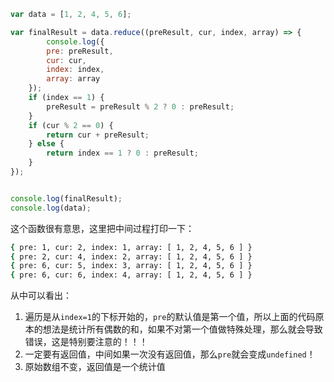 ```javascript
var data = [1, 2, 4, 5, 6];

var finalResult = data.reduce((preResult, cur, index, array) => {   
		console.log({
        pre: preResult,
        cur: cur,
        index: index,
        array: array
    });
    if (index == 1) {
        preResult = preResult % 2 ? 0 : preResult;
    }
    if (cur % 2 == 0) {
        return cur + preResult;
    } else {
        return index == 1 ? 0 : preResult;
    }
});


console.log(finalResult);
console.log(data);
```

这个函数很有意思，这里把中间过程打印一下：

```bash
{ pre: 1, cur: 2, index: 1, array: [ 1, 2, 4, 5, 6 ] }
{ pre: 2, cur: 4, index: 2, array: [ 1, 2, 4, 5, 6 ] }
{ pre: 6, cur: 5, index: 3, array: [ 1, 2, 4, 5, 6 ] }
{ pre: 6, cur: 6, index: 4, array: [ 1, 2, 4, 5, 6 ] }
```

从中可以看出：

1. 遍历是从`index=1`的下标开始的，`pre`的默认值是第一个值，所以上面的代码原本的想法是统计所有偶数的和，如果不对第一个值做特殊处理，那么就会导致错误，这是特别要注意的！！！
2. 一定要有返回值，中间如果一次没有返回值，那么`pre`就会变成`undefined`！
3. 原始数组不变，返回值是一个统计值